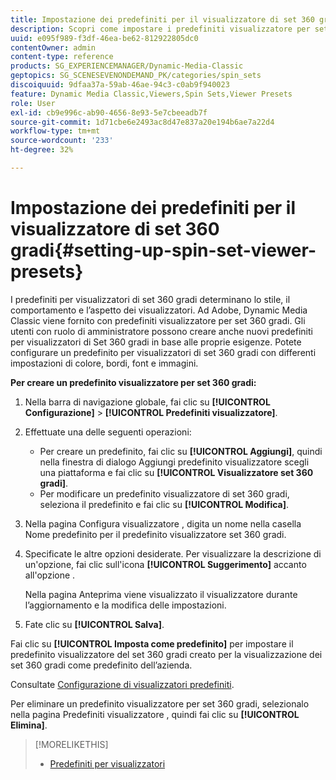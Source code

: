 ```yaml
---
title: Impostazione dei predefiniti per il visualizzatore di set 360 gradi
description: Scopri come impostare i predefiniti visualizzatore per set 360 gradi.
uuid: e095f989-f3df-46ea-be62-812922805dc0
contentOwner: admin
content-type: reference
products: SG_EXPERIENCEMANAGER/Dynamic-Media-Classic
geptopics: SG_SCENESEVENONDEMAND_PK/categories/spin_sets
discoiquuid: 9dfaa37a-59ab-46ae-94c3-c0ab9f940023
feature: Dynamic Media Classic,Viewers,Spin Sets,Viewer Presets
role: User
exl-id: cb9e996c-ab90-4656-8e93-5e7cbeeadb7f
source-git-commit: 1d71cbe6e2493ac8d47e837a20e194b6ae7a22d4
workflow-type: tm+mt
source-wordcount: '233'
ht-degree: 32%

---
```


# Impostazione dei predefiniti per il visualizzatore di set 360 gradi{#setting-up-spin-set-viewer-presets}

I predefiniti per visualizzatori di set 360 gradi determinano lo stile, il comportamento e l’aspetto dei visualizzatori. Ad Adobe, Dynamic Media Classic viene fornito con predefiniti visualizzatore per set 360 gradi. Gli utenti con ruolo di amministratore possono creare anche nuovi predefiniti per visualizzatori di Set 360 gradi in base alle proprie esigenze. Potete configurare un predefinito per visualizzatori di set 360 gradi con differenti impostazioni di colore, bordi, font e immagini.

**Per creare un predefinito visualizzatore per set 360 gradi:**

1. Nella barra di navigazione globale, fai clic su **[!UICONTROL Configurazione]** > **[!UICONTROL Predefiniti visualizzatore]**.
1. Effettuate una delle seguenti operazioni:

   * Per creare un predefinito, fai clic su **[!UICONTROL Aggiungi]**, quindi nella finestra di dialogo Aggiungi predefinito visualizzatore scegli una piattaforma e fai clic su **[!UICONTROL Visualizzatore set 360 gradi]**.
   * Per modificare un predefinito visualizzatore di set 360 gradi, seleziona il predefinito e fai clic su **[!UICONTROL Modifica]**.

1. Nella pagina Configura visualizzatore , digita un nome nella casella Nome predefinito per il predefinito visualizzatore set 360 gradi.
1. Specificate le altre opzioni desiderate. Per visualizzare la descrizione di un&#39;opzione, fai clic sull&#39;icona **[!UICONTROL Suggerimento]** accanto all&#39;opzione .

   Nella pagina Anteprima viene visualizzato il visualizzatore durante l’aggiornamento e la modifica delle impostazioni.

1. Fate clic su **[!UICONTROL Salva]**.

Fai clic su **[!UICONTROL Imposta come predefinito]** per impostare il predefinito visualizzatore del set 360 gradi creato per la visualizzazione dei set 360 gradi come predefinito dell’azienda.

Consultate [Configurazione di visualizzatori predefiniti](application-setup.md#configuring_default_viewers).

Per eliminare un predefinito visualizzatore per set 360 gradi, selezionalo nella pagina Predefiniti visualizzatore , quindi fai clic su **[!UICONTROL Elimina]**.

>[!MORELIKETHIS]
>
>* [Predefiniti per visualizzatori](application-setup.md#viewer_presets)

